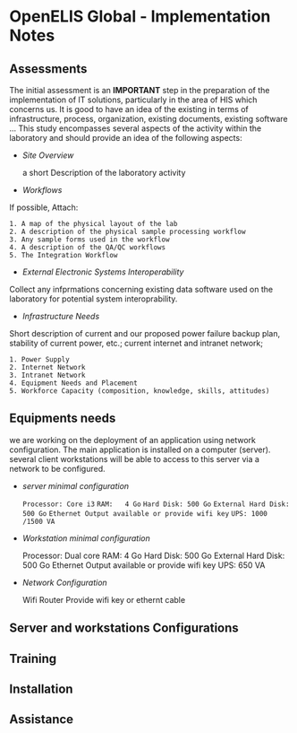 # OpenELIS Global - Implementation Notes

## Assessments
The initial assessment is an **IMPORTANT** step in the preparation of the implementation of IT solutions, particularly in the area of HIS which concerns us.
It is good to have an idea of the existing in terms of infrastructure, process, organization, existing documents, existing software ...
This study encompasses several aspects of the activity within the laboratory and should provide an idea of the following aspects:

* *Site Overview*

	a short Description of the laboratory activity

* *Workflows*

If possible, Attach: 

	1. A map of the physical layout of the lab
	2. A description of the physical sample processing workflow
	3. Any sample forms used in the workflow
	4. A description of the QA/QC workflows
	5. The Integration Workflow

* *External Electronic Systems Interoperability*

Collect any infprmations concerning existing data software used on the laboratory for potential system interoprability.


* *Infrastructure Needs*

Short description of current and our proposed power failure backup plan, stability of current power, etc.; current internet and intranet network; 

	1. Power Supply
	2. Internet Network
	3. Intranet Network
	4. Equipment Needs and Placement
	5. Workforce Capacity (composition, knowledge, skills, attitudes)


## Equipments needs
we are working on the deployment of an application using network configuration. 
The main application is installed on a computer (server). 
several client workstations will be able to access to this server via a network to be configured.

* *server minimal configuration*

	`Processor:	Core i3`
	`RAM:	4 Go`
	`Hard Disk:	500 Go`
	`External Hard Disk:	500 Go`
	`Ethernet Output available or provide wifi key`
	`UPS: 1000 /1500 VA`

* *Workstation minimal configuration*
	
	Processor:	Dual core
	RAM:	4 Go
	Hard Disk:	500 Go
	External Hard Disk:	500 Go
	Ethernet Output available or provide wifi key
	UPS: 650 VA
	
* *Network Configuration*
	
	Wifi Router
	Provide wifi key or ethernt cable



## Server and workstations Configurations



## Training




## Installation




## Assistance


